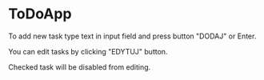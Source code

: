 # ToDoApp

To add new task type text in input field and press button "DODAJ" or Enter.

You can edit tasks by clicking "EDYTUJ" button.

Checked task will be disabled from editing.
